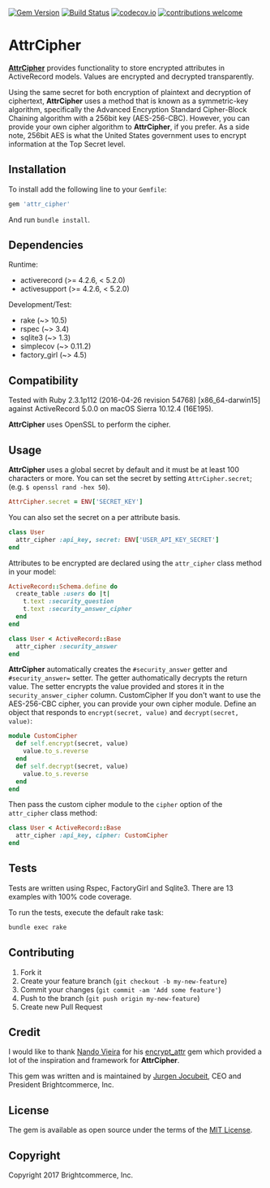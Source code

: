 [![Gem Version](https://badge.fury.io/rb/attr_cipher.svg)](https://badge.fury.io/rb/attr_cipher)
[![Build Status](https://travis-ci.org/brightcommerce/attr_cipher.svg?branch=master)](https://travis-ci.org/brightcommerce/attr_cipher)
[![codecov.io](https://codecov.io/github/brightcommerce/attr_cipher/coverage.svg?branch=master)](https://codecov.io/github/brightcommerce/attr_cipher?branch=master)
[![contributions welcome](https://img.shields.io/badge/contributions-welcome-brightgreen.svg?style=flat)](https://github.com/brightcommerce/attr_cipher/pulls)

# AttrCipher

[**AttrCipher**](https://github.com/brightcommerce/attr_cipher) provides functionality to store encrypted attributes in ActiveRecord models. Values are encrypted and decrypted transparently.

Using the same secret for both encryption of plaintext and decryption of ciphertext, **AttrCipher** uses a method that is known as a symmetric-key algorithm, specifically the Advanced Encryption Standard Cipher-Block Chaining algorithm with a 256bit key (AES-256-CBC). However, you can provide your own cipher algorithm to **AttrCipher**, if you prefer. As a side note, 256bit AES is what the United States government uses to encrypt information at the Top Secret level.

## Installation

To install add the following line to your `Gemfile`:

``` ruby
gem 'attr_cipher'
```

And run `bundle install`.

## Dependencies

Runtime:
- activerecord (>= 4.2.6, < 5.2.0)
- activesupport (>= 4.2.6, < 5.2.0)

Development/Test:
- rake (~> 10.5)
- rspec (~> 3.4)
- sqlite3 (~> 1.3)
- simplecov (~> 0.11.2)
- factory_girl (~> 4.5)

## Compatibility

Tested with Ruby 2.3.1p112 (2016-04-26 revision 54768) [x86_64-darwin15] against ActiveRecord 5.0.0 on macOS Sierra 10.12.4 (16E195).

**AttrCipher** uses OpenSSL to perform the cipher.

## Usage

**AttrCipher** uses a global secret by default and it must be at least 100 characters or more. You can set the secret by setting `AttrCipher.secret`; (e.g. `$ openssl rand -hex 50`).

```ruby
AttrCipher.secret = ENV['SECRET_KEY']
```

You can also set the secret on a per attribute basis.

```ruby
class User
  attr_cipher :api_key, secret: ENV['USER_API_KEY_SECRET']
end
```

Attributes to be encrypted are declared using the `attr_cipher` class method in your model:

```ruby
ActiveRecord::Schema.define do
  create_table :users do |t|
    t.text :security_question
    t.text :security_answer_cipher
  end
end

class User < ActiveRecord::Base
  attr_cipher :security_answer
end
```

**AttrCipher** automatically creates the `#security_answer` getter and `#security_answer=` setter. The getter authomatically decrypts the return value. The setter encrypts the value provided and stores it in the `security_answer_cipher` column.
CustomCipher
If you don't want to use the AES-256-CBC cipher, you can provide your own cipher module. Define an object that responds to `encrypt(secret, value)` and `decrypt(secret, value)`:

```ruby
module CustomCipher
  def self.encrypt(secret, value)
    value.to_s.reverse
  end
  def self.decrypt(secret, value)
    value.to_s.reverse
  end
end
```

Then pass the custom cipher module to the `cipher` option of the `attr_cipher` class method:

```ruby
class User < ActiveRecord::Base
  attr_cipher :api_key, cipher: CustomCipher
end
```

## Tests

Tests are written using Rspec, FactoryGirl and Sqlite3. There are 13 examples with 100% code coverage.

To run the tests, execute the default rake task:

``` bash
bundle exec rake
```

## Contributing

1. Fork it
2. Create your feature branch (`git checkout -b my-new-feature`)
3. Commit your changes (`git commit -am 'Add some feature'`)
4. Push to the branch (`git push origin my-new-feature`)
5. Create new Pull Request

## Credit

I would like to thank [Nando Vieira](http://nandovieira.com/) for his [encrypt_attr](https://github.com/fnando/encrypt_attr) gem which provided a lot of the inspiration and framework for **AttrCipher**.

This gem was written and is maintained by [Jurgen Jocubeit](https://github.com/JurgenJocubeit), CEO and President Brightcommerce, Inc.

## License

The gem is available as open source under the terms of the [MIT License](http://opensource.org/licenses/MIT).

## Copyright

Copyright 2017 Brightcommerce, Inc.
